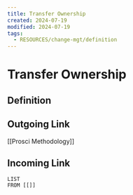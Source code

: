 ```yaml
---
title: Transfer Ownership
created: 2024-07-19
modified: 2024-07-19
tags:
  - RESOURCES/change-mgt/definition
---
```

# Transfer Ownership
## Definition

## Outgoing Link
[[Prosci Methodology]]
## Incoming Link
```dataview
LIST
FROM [[]]
```
